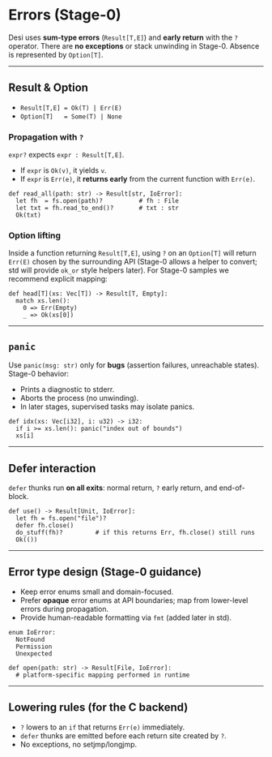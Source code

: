 # Errors (Stage-0)

Desi uses **sum-type errors** (`Result[T,E]`) and **early return** with the `?` operator. There are **no exceptions** or stack unwinding in Stage-0. Absence is represented by `Option[T]`.

---

## Result & Option
- `Result[T,E] = Ok(T) | Err(E)`
- `Option[T]   = Some(T) | None`

### Propagation with `?`
`expr?` expects `expr : Result[T,E]`.
- If `expr` is `Ok(v)`, it yields `v`.
- If `expr` is `Err(e)`, it **returns early** from the current function with `Err(e)`.

```desi
def read_all(path: str) -> Result[str, IoError]:
  let fh  = fs.open(path)?          # fh : File
  let txt = fh.read_to_end()?       # txt : str
  Ok(txt)
```

### Option lifting

Inside a function returning `Result[T,E]`, using `?` on an `Option[T]` will return `Err(E)` chosen by the surrounding API (Stage-0 allows a helper to convert; std will provide `ok_or` style helpers later). For Stage-0 samples we recommend explicit mapping:

```desi
def head[T](xs: Vec[T]) -> Result[T, Empty]:
  match xs.len():
    0 => Err(Empty)
    _ => Ok(xs[0])
```

---

## `panic`

Use `panic(msg: str)` only for **bugs** (assertion failures, unreachable states). Stage-0 behavior:

* Prints a diagnostic to stderr.
* Aborts the process (no unwinding).
* In later stages, supervised tasks may isolate panics.

```desi
def idx(xs: Vec[i32], i: u32) -> i32:
  if i >= xs.len(): panic("index out of bounds")
  xs[i]
```

---

## Defer interaction

`defer` thunks run **on all exits**: normal return, `?` early return, and end-of-block.

```desi
def use() -> Result[Unit, IoError]:
  let fh = fs.open("file")?
  defer fh.close()
  do_stuff(fh)?         # if this returns Err, fh.close() still runs
  Ok(())
```

---

## Error type design (Stage-0 guidance)

* Keep error enums small and domain-focused.
* Prefer **opaque** error enums at API boundaries; map from lower-level errors during propagation.
* Provide human-readable formatting via `fmt` (added later in std).

```desi
enum IoError:
  NotFound
  Permission
  Unexpected

def open(path: str) -> Result[File, IoError]:
  # platform-specific mapping performed in runtime
```

---

## Lowering rules (for the C backend)

* `?` lowers to an `if` that returns `Err(e)` immediately.
* `defer` thunks are emitted before each return site created by `?`.
* No exceptions, no setjmp/longjmp.
